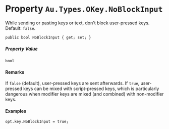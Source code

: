 # Property `Au.Types.OKey.NoBlockInput`

While sending or pasting keys or text, don't block user-pressed keys. Default: `false`.

```
public bool NoBlockInput { get; set; }
```

##### Property Value

`bool`

#### Remarks

If `false` (default), user-pressed keys are sent afterwards. If `true`, user-pressed keys can be mixed with script-pressed keys, which is particularly dangerous when modifier keys are mixed (and combined) with non-modifier keys.

#### Examples

```
opt.key.NoBlockInput = true;
```